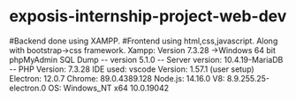 # exposis-internship-project-web-dev
#Backend done using XAMPP.
#Frontend using html,css,javascript.
Along with bootstrap->css framework.
Xampp: Version 7.3.28 ->Windows 64 bit
phpMyAdmin SQL Dump
-- version 5.1.0
-- Server version: 10.4.19-MariaDB
-- PHP Version: 7.3.28
IDE used: vscode
Version: 1.57.1 (user setup)
Electron: 12.0.7
Chrome: 89.0.4389.128
Node.js: 14.16.0
V8: 8.9.255.25-electron.0
OS: Windows_NT x64 10.0.19042
